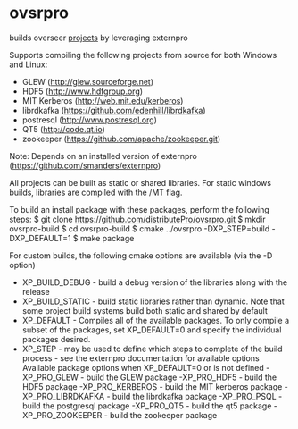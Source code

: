 # ovsrpro

builds overseer [projects](projects/README.md) by leveraging externpro

Supports compiling the following projects from source for both Windows and Linux:
- GLEW (http://glew.sourceforge.net)
- HDF5 (http://www.hdfgroup.org)
- MIT Kerberos (http://web.mit.edu/kerberos)
- librdkafka (https://github.com/edenhill/librdkafka)
- postresql (http://www.postresql.org)
- QT5 (http://code.qt.io)
- zookeeper (https://github.com/apache/zookeeper.git)

Note: Depends on an installed version of externpro (https://github.com/smanders/externpro)

All projects can be built as static or shared libraries.  For static windows
builds, libraries are compiled with the /MT flag.

To build an install package with these packages, perform the following steps:
$ git clone https://github.com/distributePro/ovsrpro.git
$ mkdir ovsrpro-build
$ cd ovsrpro-build
$ cmake ../ovsrpro -DXP_STEP=build -DXP_DEFAULT=1
$ make package

For custom builds, the following cmake options are available (via the -D option)
- XP_BUILD_DEBUG - build a debug version of the libraries along with the release
- XP_BUILD_STATIC - build static libraries rather than dynamic.  Note that some
  project build systems build both static and shared by default
- XP_DEFAULT - Compiles all of the available packages.  To only compile a subset
  of the packages, set XP_DEFAULT=0 and specify the individual packages desired.
- XP_STEP - may be used to define which steps to complete of the build process
          - see the externpro documentation for available options
Available package options when XP_DEFAULT=0 or is not defined
-XP_PRO_GLEW - build the GLEW package
-XP_PRO_HDF5 - build the HDF5 package
-XP_PRO_KERBEROS - build the MIT kerberos package
-XP_PRO_LIBRDKAFKA - build the librdkafka package
-XP_PRO_PSQL - build the postgresql package
-XP_PRO_QT5 - build the qt5 package
-XP_PRO_ZOOKEEPER - build the zookeeper package

